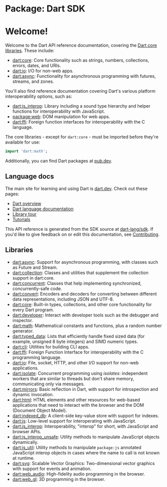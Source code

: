 # Package: Dart SDK

# Welcome!

Welcome to the Dart API reference documentation, covering the
[Dart core libraries](https://dart.dev/guides/libraries). These include:

  * [dart:core](dart-core/dart-core-library.html): Core functionality such as
    strings, numbers, collections, errors, dates, and URIs.
  * [dart:io](dart-io/dart-io-library.html): I/O for non-web apps.
  * [dart:async](dart-async/dart-async-library.html): Functionality for
    asynchronous programming with futures, streams, and zones.

You'll also find reference documentation covering Dart's
various platform interoperability options, such as:

  * [dart:js_interop](dart-js_interop/dart-js_interop-library.html):
    Library including a sound type hierarchy and helper functions
    for interoperability with JavaScript.
  * [package:web](https://pub.dev/documentation/web):
    DOM manipulation for web apps.
  * [dart:ffi](dart-ffi/dart-ffi-library.html): Foreign function interfaces for
    interoperability with the C language.

The core libraries - except for `dart:core` - must be imported before they're
available for use:

```dart
import 'dart:math';
```

Additionally, you can find Dart packages at [pub.dev](https://pub.dev).

## Language docs

The main site for learning and using Dart is [dart.dev](https://dart.dev).
Check out these pages:

  * [Dart overview](https://dart.dev/overview)
  * [Dart language documentation](https://dart.dev/language)
  * [Library tour](https://dart.dev/libraries)
  * [Tutorials](https://dart.dev/tutorials)

This API reference is generated from the SDK source at
[dart-lang/sdk](https://github.com/dart-lang/sdk). If you'd like to give
feedback on or edit this documentation, see
[Contributing](https://github.com/dart-lang/sdk/blob/main/CONTRIBUTING.md).

## Libraries

- [dart:async](dart_async.md): Support for asynchronous programming,
  with classes such as Future and Stream.
- [dart:collection](dart_collection.md):
  Classes and utilities that supplement the collection support in dart:core.
- [dart:concurrent](dart_concurrent.md):
  Classes that help implementing synchronized, concurrently-safe code.
- [dart:convert](dart_convert.md):
  Encoders and decoders for converting between different data representations,
  including JSON and UTF-8.
- [dart:core](dart_core.md): Built-in types, collections,
  and other core functionality for every Dart program.
- [dart:developer](dart_developer.md):
  Interact with developer tools such as the debugger and inspector.
- [dart:math](dart_math.md):
  Mathematical constants and functions, plus a random number generator.
- [dart:typed_data](dart_typed_data.md):
  Lists that efficiently handle fixed sized data
  (for example, unsigned 8 byte integers) and SIMD numeric types.
- [dart:cli](dart_cli.md): Utilities for building CLI apps.
- [dart:ffi](dart_ffi.md):
  Foreign Function Interface for interoperability with the C programming language.
- [dart:io](dart_io.md):
  File, socket, HTTP, and other I/O support for non-web applications.
- [dart:isolate](dart_isolate.md): Concurrent programming using _isolates_:
  independent workers that are similar to threads
  but don't share memory,
  communicating only via messages.
- [dart:mirrors](dart_mirrors.md): Basic reflection in Dart,
  with support for introspection and dynamic invocation.
- [dart:html](dart_html.md):
  HTML elements and other resources for web-based applications that need to
  interact with the browser and the DOM (Document Object Model).
- [dart:indexed_db](dart_indexed_db.md):
  A client-side key-value store with support for indexes.
- [dart:js](dart_js.md): Low-level support for interoperating with JavaScript.
- [dart:js_interop](dart_js_interop.md):
  Interoperability, "interop" for short, with JavaScript and browser APIs.
- [dart:js_interop_unsafe](dart_js_interop_unsafe.md):
  Utility methods to manipulate JavaScript objects dynamically.
- [dart:js_util](dart_js_util.md):
  Utility methods to manipulate `package:js` annotated JavaScript interop
  objects in cases where the name to call is not known at runtime.
- [dart:svg](dart_svg.md): Scalable Vector Graphics:
  Two-dimensional vector graphics with support for events and animation.
- [dart:web_audio](dart_web_audio.md):
  High-fidelity audio programming in the browser.
- [dart:web_gl](dart_web_gl.md): 3D programming in the browser.
